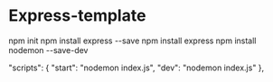 # Express-template
npm init
npm install express --save
npm install express
npm install nodemon --save-dev

"scripts": {
    "start": "nodemon index.js",
    "dev": "nodemon index.js"
  },
